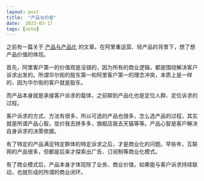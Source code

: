 ```yaml
---
layout: post
title:  "产品与价值"
date:  2023-03-17
tags: [note]
---
```


  之前有一篇关于 [产品与产品化](https://zhoukekestar.github.io/notes/2020/02/18/product.html) 的文章。在阿里重运营、轻产品的背景下，想了想产品价值的体现。

  首先，阿里客户第一的价值观是没错的，因为所有的商业逻辑，都是围绕解决客户诉求出发的。所谓华尔街的股东第一和阿里客户第一的理念冲突，本质上是一样的，因为华尔街的客户就是股东。

  而产品本身就是承接客户诉求的载体，之前聊到产品化也是定位人群、定位诉求的过程。

  客户诉求的方式、方法有很多，所以可选的产品也很多，怎么选产品的过程，其实就是所谓产品心智。低价我去拼多多，旗舰店我去天猫等等。产品心智是客户解决自身诉求的决策依据。

  有了特定的产品满足特定群体的特定诉求之后，才是商业化的问题。早些年，互联网的产品很多，但都是后来才探索出广告、订阅制等商业化模式。

  有了商业模式后，产品本身才体现除了业务、商业价值，如果能与客户诉求持续联动，也就形成的所谓的商业闭环。

